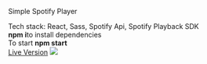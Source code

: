 Simple Spotify Player


Tech stack: React, Sass, Spotify Api, Spotify Playback SDK<br/>
<b>npm i</b>to install dependencies <br/>
  To start <b>npm start</b><br/>
  [Live Version](https://shorthaired-adhesive-rifle.glitch.me/)
  ![](screen_capture.gif)
